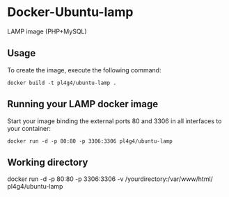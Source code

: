 Docker-Ubuntu-lamp
=================

LAMP image (PHP+MySQL)

Usage
-----

To create the image, execute the following command:

	docker build -t pl4g4/ubuntu-lamp .

Running your LAMP docker image
------------------------------

Start your image binding the external ports 80 and 3306 in all interfaces to your container:

	docker run -d -p 80:80 -p 3306:3306 pl4g4/ubuntu-lamp

Working directory
-----------------

docker run -d -p 80:80 -p 3306:3306 -v /yourdirectory:/var/www/html/ pl4g4/ubuntu-lamp
